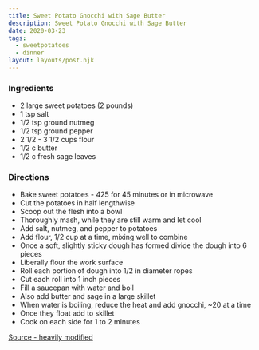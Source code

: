 ```yaml
---
title: Sweet Potato Gnocchi with Sage Butter
description: Sweet Potato Gnocchi with Sage Butter
date: 2020-03-23
tags:
  - sweetpotatoes
  - dinner
layout: layouts/post.njk
---
```


### Ingredients

- 2 large sweet potatoes (2 pounds)
- 1 tsp salt
- 1/2 tsp ground nutmeg
- 1/2 tsp ground pepper
- 2 1/2 - 3 1/2 cups flour
- 1/2 c butter
- 1/2 c fresh sage leaves

### Directions

- Bake sweet potatoes - 425 for 45 minutes or in microwave
- Cut the potatoes in half lengthwise
- Scoop out the flesh into a bowl
- Thoroughly mash, while they are still warm and let cool
- Add salt, nutmeg, and pepper to potatoes
- Add flour, 1/2 cup at a time, mixing well to combine
- Once a soft, slightly sticky dough has formed divide the dough into 6 pieces
- Liberally flour the work surface
- Roll each portion of dough into 1/2 in diameter ropes
- Cut each roll into 1 inch pieces
- Fill a saucepan with water and boil
- Also add butter and sage in a large skillet
- When water is boiling, reduce the heat and add gnocchi, ~20 at a time
- Once they float add to skillet
- Cook on each side for 1 to 2 minutes

[Source - heavily modified](https://www.epicurious.com/recipes/food/views/sweet-potato-gnocchi-with-brown-butter-and-sage-233379)
